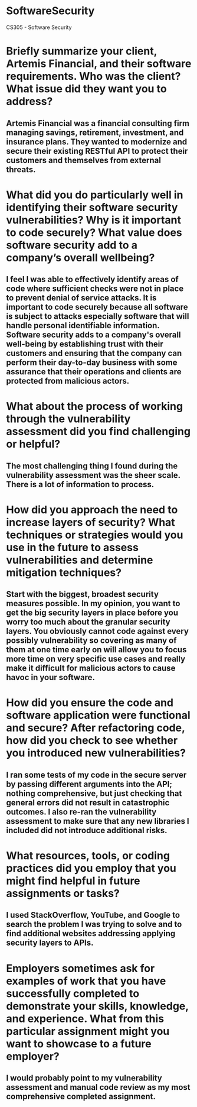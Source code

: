 # SoftwareSecurity
CS305 - Software Security

# **Briefly summarize your client, Artemis Financial, and their software requirements. Who was the client? What issue did they want you to address?**

##  Artemis Financial was a financial consulting firm managing savings, retirement, investment, and insurance plans. They wanted to modernize and secure their existing RESTful API to protect their customers and themselves from external threats. 

# **What did you do particularly well in identifying their software security vulnerabilities? Why is it important to code securely? What value does software security add to a company’s overall wellbeing?**
  
##  I feel I was able to effectively identify areas of code where sufficient checks were not in place to prevent denial of service attacks. It is important to code securely because all software is subject to attacks especially software that will handle personal identifiable information. Software security adds to a company's overall well-being by establishing trust with their customers and ensuring that the company can perform their day-to-day business with some assurance that their operations and clients are protected from malicious actors.

# **What about the process of working through the vulnerability assessment did you find challenging or helpful?**
  
##  The most challenging thing I found during the vulnerability assessment was the sheer scale. There is a lot of information to process.

# **How did you approach the need to increase layers of security? What techniques or strategies would you use in the future to assess vulnerabilities and determine mitigation techniques?**

##  Start with the biggest, broadest security measures possible. In my opinion, you want to get the big security layers in place before you worry too much about the granular security layers. You obviously cannot code against every possibly vulnerability so covering as many of them at one time early on will allow you to focus more time on very specific use cases and really make it difficult for malicious actors to cause havoc in your software.

# **How did you ensure the code and software application were functional and secure? After refactoring code, how did you check to see whether you introduced new vulnerabilities?**
  
##  I ran some tests of my code in the secure server by passing different arguments into the API; nothing comprehensive, but just checking that general errors did not result in catastrophic outcomes. I also re-ran the vulnerability assessment to make sure that any new libraries I included did not introduce additional risks. 

# **What resources, tools, or coding practices did you employ that you might find helpful in future assignments or tasks?**

##  I used StackOverflow, YouTube, and Google to search the problem I was trying to solve and to find additional websites addressing applying security layers to APIs.

# **Employers sometimes ask for examples of work that you have successfully completed to demonstrate your skills, knowledge, and experience. What from this particular assignment might you want to showcase to a future employer?**

##  I would probably point to my vulnerability assessment and manual code review as my most comprehensive completed assignment. 
